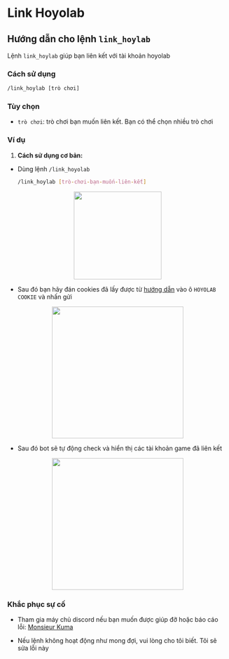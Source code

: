 # Link Hoyolab

## Hướng dẫn cho lệnh `link_hoylab`

Lệnh `link_hoylab` giúp bạn liên kết với tài khoản hoyolab

### Cách sử dụng

```bash
/link_hoylab [trò chơi]
```

### Tùy chọn

- `trò chơi`: trò chơi bạn muốn liên kết. Bạn có thể chọn nhiều trò chơi

### Ví dụ

1. **Cách sử dụng cơ bản:**
- Dùng lệnh `/link_hoyolab`

  ```bash
  /link_hoylab [trò-chơi-bạn-muốn-liên-kết]
  ```
<p align="center">
  <img height="200" src="/kuma-bot/img/bot/link_account_1.png" />
</p>

- Sau đó bạn hãy đán cookies đã lấy được từ [hướng dẫn](/docs/intro_basic) vào ô `HOYOLAB COOKIE` và nhấn gửi

<p align="center">
  <img height="300" src="/kuma-bot/img/bot/link_account_2.png" />
</p>

- Sau đó bot sẽ tự động check và hiển thị các tài khoản game đã liên kết

<p align="center">
  <img height="300" src="/kuma-bot/img/bot/link_account_3.png" />
</p>

### Khắc phục sự cố
- Tham gia máy chủ discord nếu bạn muốn được giúp đỡ hoặc báo cáo lỗi: [Monsieur Kuma](https://discord.gg/Ykq6qgsHSh)

- Nếu lệnh không hoạt động như mong đợi, vui lòng cho tôi biết. Tôi sẽ sửa lỗi này
